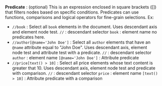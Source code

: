 **Predicate** : (optional) This is an expression enclosed in square brackets ([]) that filters nodes based on specific conditions. Predicates can use functions, comparisons and logical operators for fine-grain selections.
Ex: 
- `//book` : Select all `book` elements in the document.
		Uses descendant axis and element node test.
		`//` : descendant selector
		`book` : element name
		no predicates here.
- `//author[@name='John Doe']` : Select all `author` elements that have an `@name` attribute equal to "John Doe".
		Uses descendant axis, element node test and attribute test with a predicate.
		`//` : descendant selector
		`author` : element name
		`[@name='John Doe']` : Attribute predicate
- `//price[text() > 10]` : Select all price elements whose text content is greater that 10.
		Uses descendant axis, element node test and predicate with comparison.
		`//` : descendant selector
		`price` : element name
		`[text() > 10]` : Attribute predicate with a comparison